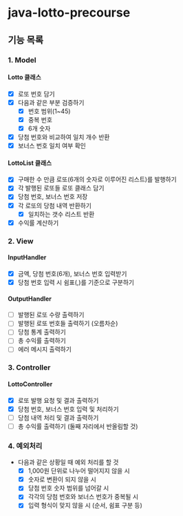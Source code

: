 # java-lotto-precourse

## 기능 목록

### 1. Model
#### Lotto 클래스
- [x] 로또 번호 담기
- [x] 다음과 같은 부분 검증하기
  - [x] 번호 범위(1~45)
  - [x] 중복 번호
  - [x] 6개 숫자
- [x] 당첨 번호와 비교하여 일치 개수 반환
- [x] 보너스 번호 일치 여부 확인
#### LottoList 클래스
- [x] 구매한 수 만큼 로또(6개의 숫자로 이루어진 리스트)를 발행하기
- [x] 각 발행된 로또들 로또 클래스 담기
- [x] 당첨 번호, 보너스 번호 저장
- [x] 각 로또의 당첨 내역 반환하기
  - [x] 일치하는 갯수 리스트 반환
- [x] 수익률 계산하기
### 2. View
#### InputHandler
- [x] 금액, 당첨 번호(6개), 보너스 번호 입력받기
- [x] 당첨 번호 입력 시 쉼표(,)를 기준으로 구분하기
#### OutputHandler
- [ ] 발행된 로또 수량 출력하기
- [ ] 발행된 로또 번호들 출력하기 (오름차순)
- [ ] 당첨 통계 출력하기
- [ ] 총 수익률 출력하기
- [ ] 에러 메시지 출력하기

### 3. Controller
#### LottoController
- [x] 로또 발행 요청 및 결과 출력하기
- [x] 당첨 번호, 보너스 번호 입력 및 처리하기
- [ ] 당첨 내역 처리 및 결과 출력하기
- [ ] 총 수익률 출력하기 (둘째 자리에서 반올림할 것)

### 4. 예외처리
- 다음과 같은 상황일 때 예외 처리를 할 것
  - [x] 1,000원 단위로 나누어 떨어지지 않을 시
  - [x] 숫자로 변환이 되지 않을 시
  - [x] 당첨 번호 숫자 범위를 넘어갈 시
  - [x] 각각의 당첨 번호와 보너스 번호가 중복될 시
  - [x] 입력 형식이 맞지 않을 시 (순서, 쉼표 구분 등)